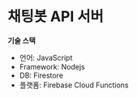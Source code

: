 # 채팅봇 API 서버

**기술 스택**
- 언어: JavaScript
- Framework: Nodejs
- DB: Firestore
- 플랫폼: Firebase Cloud Functions
